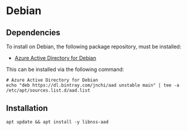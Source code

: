 # Debian

## Dependencies

To install on Debian, the following package repository,
must be installed:

- [Azure Active Directory for Debian][bintray]

This can be installed via the following command:

```terminal
# Azure Active Directory for Debian
echo "deb https://dl.bintray.com/jnchi/aad unstable main" | tee -a /etc/apt/sources.list.d/aad.list
```

## Installation

```terminal
apt update && apt install -y libnss-aad
```

[bintray]: https://bintray.com/jnchi/aad
